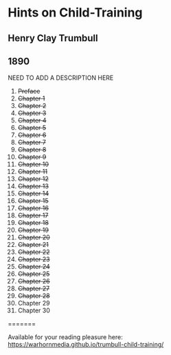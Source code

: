 # Hints on Child-Training

## Henry Clay Trumbull

## 1890

NEED TO ADD A DESCRIPTION HERE

1. ~~Preface~~
2. ~~Chapter 1~~
3. ~~Chapter 2~~
4. ~~Chapter 3~~
5. ~~Chapter 4~~
6. ~~Chapter 5~~
7. ~~Chapter 6~~
8. ~~Chapter 7~~
9. ~~Chapter 8~~
10. ~~Chapter 9~~
11. ~~Chapter 10~~
12. ~~Chapter 11~~
13. ~~Chapter 12~~
14. ~~Chapter 13~~
15. ~~Chapter 14~~
16. ~~Chapter 15~~
17. ~~Chapter 16~~
18. ~~Chapter 17~~
19. ~~Chapter 18~~
20. ~~Chapter 19~~
21. ~~Chapter 20~~
22. ~~Chapter 21~~
23. ~~Chapter 22~~
24. ~~Chapter 23~~
25. ~~Chapter 24~~
26. ~~Chapter 25~~
27. ~~Chapter 26~~
28. ~~Chapter 27~~
29. ~~Chapter 28~~
30. Chapter 29
31. Chapter 30

=======

Available for your reading pleasure here: https://warhornmedia.github.io/trumbull-child-training/